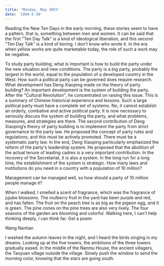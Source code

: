 ```yaml
---
title: 'Monday, May 30th'
date: '1994-5-30'
---
```


Reading the New Ten Days in the early morning, these stories seem to have a pattern, that is, something between men and women. It can be said that the first "Ten Day Talk" is a kind of ideological liberation, and this second "Ten Day Talk" is a kind of boring. I don't know who wrote it. In the era when yellow works are quite marketable today, the role of such a work may be negative.

To study party building, what is important is how to build the party under the new situation and new conditions. The party is a big party, probably the largest in the world, equal to the population of a developed country in the West. How such a political party can be governed does require research. What development has Deng Xiaoping made on the theory of party building? An important development is the system of building the party. After the "Cultural Revolution", he concentrated on raising this issue. This is a summary of Chinese historical experience and lessons. Such a large political party must have a complete set of systems. No, it cannot establish an orderly, combative and active political party. It is now necessary to seriously discuss the system of building the party, and what problems, measures, and strategies are there. The second contribution of Deng Xiaoping’s theory of party building is to implement the party from strict governance to the party law. He proposed the concept of party rules and regulations, and this must be actively promoted. There must be a systematic party law. In the end, Deng Xiaoping particularly emphasized the reform of the party's leadership system. He proposed that the abolition of the actual tenure of leading cadres is a very important contribution. In the recovery of the Secretariat, it is also a system. In the long run for a long time, the establishment of the system is strategic. How many laws and institutions do you need in a country with a population of 10 million?

Management can be managed well, so how should a party of 10 million people manage it?

When I walked, I smelled a scent of fragrance, which was the fragrance of jujube blossoms. The mulberry fruit in the yard has been purple and red, and has fallen. The fruit on the peach tree is as big as the pigeon egg, and it is green. The pine cones on the pine trees are also very lively. The four seasons of the garden are blooming and colorful. Walking here, I can't help thinking deeply, I can think far. Get a poem:

Wang Nantian

I washed the autumn leaves in the night, and I heard the birds singing in my dreams. Looking up at the five towers, the ambitions of the three towers gradually eased. In the middle of the Nanmu House, the ancient villagers, the Taoyuan village outside the village. Slowly push the window to send the morning color, knowing that the stars are going south.

